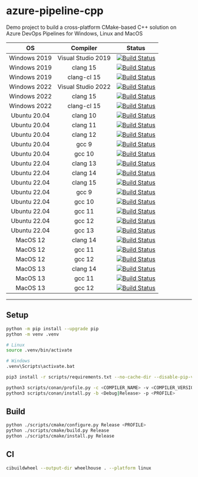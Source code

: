 # azure-pipeline-cpp
Demo project to build a cross-platform CMake-based C++ solution on Azure DevOps Pipelines for Windows, Linux and MacOS

|OS|Compiler|Status|
|:--:|:--:|:--:|
| Windows 2019 | Visual Studio 2019 | [![Build Status](https://stefanolusardi.visualstudio.com/azure-pipeline-cpp/_apis/build/status%2Fbuild?branchName=main&jobName=Build&configuration=Build%20windows2019_msvc)](https://stefanolusardi.visualstudio.com/azure-pipeline-cpp/_build/latest?definitionId=23&branchName=main) | 
| Windows 2019 | clang 15 | [![Build Status](https://stefanolusardi.visualstudio.com/azure-pipeline-cpp/_apis/build/status%2Fbuild?branchName=main&jobName=Build&configuration=Build%20windows2019_clang)](https://stefanolusardi.visualstudio.com/azure-pipeline-cpp/_build/latest?definitionId=23&branchName=main) | 
| Windows 2019 | clang-cl 15 | [![Build Status](https://stefanolusardi.visualstudio.com/azure-pipeline-cpp/_apis/build/status%2Fbuild?branchName=main&jobName=Build&configuration=Build%20windows2019_clang_cl)](https://stefanolusardi.visualstudio.com/azure-pipeline-cpp/_build/latest?definitionId=23&branchName=main) | 
| Windows 2022 | Visual Studio 2022 | [![Build Status](https://stefanolusardi.visualstudio.com/azure-pipeline-cpp/_apis/build/status%2Fbuild?branchName=main&jobName=Build&configuration=Build%20windows2022_msvc)](https://stefanolusardi.visualstudio.com/azure-pipeline-cpp/_build/latest?definitionId=23&branchName=main) | 
| Windows 2022 | clang 15 | [![Build Status](https://stefanolusardi.visualstudio.com/azure-pipeline-cpp/_apis/build/status%2Fbuild?branchName=main&jobName=Build&configuration=Build%20windows2022_clang)](https://stefanolusardi.visualstudio.com/azure-pipeline-cpp/_build/latest?definitionId=23&branchName=main) | 
| Windows 2022 | clang-cl 15 | [![Build Status](https://stefanolusardi.visualstudio.com/azure-pipeline-cpp/_apis/build/status%2Fbuild?branchName=main&jobName=Build&configuration=Build%20windows2022_clang_cl)](https://stefanolusardi.visualstudio.com/azure-pipeline-cpp/_build/latest?definitionId=23&branchName=main) | 
| Ubuntu 20.04 | clang 10 | [![Build Status](https://stefanolusardi.visualstudio.com/azure-pipeline-cpp/_apis/build/status%2Fbuild?branchName=main&jobName=Build&configuration=Build%20ubuntu2004_clang_10)](https://stefanolusardi.visualstudio.com/azure-pipeline-cpp/_build/latest?definitionId=23&branchName=main) |
| Ubuntu 20.04 | clang 11 | [![Build Status](https://stefanolusardi.visualstudio.com/azure-pipeline-cpp/_apis/build/status%2Fbuild?branchName=main&jobName=Build&configuration=Build%20ubuntu2004_clang_11)](https://stefanolusardi.visualstudio.com/azure-pipeline-cpp/_build/latest?definitionId=23&branchName=main) |
| Ubuntu 20.04 | clang 12 | [![Build Status](https://stefanolusardi.visualstudio.com/azure-pipeline-cpp/_apis/build/status%2Fbuild?branchName=main&jobName=Build&configuration=Build%20ubuntu2004_clang_12)](https://stefanolusardi.visualstudio.com/azure-pipeline-cpp/_build/latest?definitionId=23&branchName=main) |
| Ubuntu 20.04 | gcc 9 | [![Build Status](https://stefanolusardi.visualstudio.com/azure-pipeline-cpp/_apis/build/status%2Fbuild?branchName=main&jobName=Build&configuration=Build%20ubuntu2004_gcc_9)](https://stefanolusardi.visualstudio.com/azure-pipeline-cpp/_build/latest?definitionId=23&branchName=main) |
| Ubuntu 20.04 | gcc 10 | [![Build Status](https://stefanolusardi.visualstudio.com/azure-pipeline-cpp/_apis/build/status%2Fbuild?branchName=main&jobName=Build&configuration=Build%20ubuntu2004_gcc_10)](https://stefanolusardi.visualstudio.com/azure-pipeline-cpp/_build/latest?definitionId=23&branchName=main) |
| Ubuntu 22.04 | clang 13 | [![Build Status](https://stefanolusardi.visualstudio.com/azure-pipeline-cpp/_apis/build/status%2Fbuild?branchName=main&jobName=Build&configuration=Build%20ubuntu2204_clang_13)](https://stefanolusardi.visualstudio.com/azure-pipeline-cpp/_build/latest?definitionId=23&branchName=main) |
| Ubuntu 22.04 | clang 14 | [![Build Status](https://stefanolusardi.visualstudio.com/azure-pipeline-cpp/_apis/build/status%2Fbuild?branchName=main&jobName=Build&configuration=Build%20ubuntu2204_clang_14)](https://stefanolusardi.visualstudio.com/azure-pipeline-cpp/_build/latest?definitionId=23&branchName=main) |
| Ubuntu 22.04 | clang 15 | [![Build Status](https://stefanolusardi.visualstudio.com/azure-pipeline-cpp/_apis/build/status%2Fbuild?branchName=main&jobName=Build&configuration=Build%20ubuntu2204_clang_15)](https://stefanolusardi.visualstudio.com/azure-pipeline-cpp/_build/latest?definitionId=23&branchName=main) |
| Ubuntu 22.04 | gcc 9 | [![Build Status](https://stefanolusardi.visualstudio.com/azure-pipeline-cpp/_apis/build/status%2Fbuild?branchName=main&jobName=Build&configuration=Build%20macos12_gcc_12)](https://stefanolusardi.visualstudio.com/azure-pipeline-cpp/_build/latest?definitionId=23&branchName=main) |
| Ubuntu 22.04 | gcc 10 | [![Build Status](https://stefanolusardi.visualstudio.com/azure-pipeline-cpp/_apis/build/status%2Fbuild?branchName=main&jobName=Build&configuration=Build%20ubuntu2204_gcc_10)](https://stefanolusardi.visualstudio.com/azure-pipeline-cpp/_build/latest?definitionId=23&branchName=main) |
| Ubuntu 22.04 | gcc 11 | [![Build Status](https://stefanolusardi.visualstudio.com/azure-pipeline-cpp/_apis/build/status%2Fbuild?branchName=main&jobName=Build&configuration=Build%20ubuntu2204_gcc_11)](https://stefanolusardi.visualstudio.com/azure-pipeline-cpp/_build/latest?definitionId=23&branchName=main) |
| Ubuntu 22.04 | gcc 12 | [![Build Status](https://stefanolusardi.visualstudio.com/azure-pipeline-cpp/_apis/build/status%2Fbuild?branchName=main&jobName=Build&configuration=Build%20ubuntu2204_gcc_12)](https://stefanolusardi.visualstudio.com/azure-pipeline-cpp/_build/latest?definitionId=23&branchName=main) |
| Ubuntu 22.04 | gcc 13 | [![Build Status](https://stefanolusardi.visualstudio.com/azure-pipeline-cpp/_apis/build/status%2Fbuild?branchName=main&jobName=Build&configuration=Build%20ubuntu2204_gcc_13)](https://stefanolusardi.visualstudio.com/azure-pipeline-cpp/_build/latest?definitionId=23&branchName=main) |
| MacOS 12 | clang 14 | [![Build Status](https://stefanolusardi.visualstudio.com/azure-pipeline-cpp/_apis/build/status%2Fbuild?branchName=main&jobName=Build&configuration=Build%20macos12_clang)](https://stefanolusardi.visualstudio.com/azure-pipeline-cpp/_build/latest?definitionId=23&branchName=main) |
| MacOS 12 | gcc 11 | [![Build Status](https://stefanolusardi.visualstudio.com/azure-pipeline-cpp/_apis/build/status%2Fbuild?branchName=main&jobName=Build&configuration=Build%20macos12_gcc_11)](https://stefanolusardi.visualstudio.com/azure-pipeline-cpp/_build/latest?definitionId=23&branchName=main) |
| MacOS 12 | gcc 12 | [![Build Status](https://stefanolusardi.visualstudio.com/azure-pipeline-cpp/_apis/build/status%2Fbuild?branchName=main&jobName=Build&configuration=Build%20macos12_gcc_12)](https://stefanolusardi.visualstudio.com/azure-pipeline-cpp/_build/latest?definitionId=23&branchName=main) |
| MacOS 13 | clang 14 | [![Build Status](https://stefanolusardi.visualstudio.com/azure-pipeline-cpp/_apis/build/status%2Fbuild?branchName=main&jobName=Build&configuration=Build%20macos13_clang14)](https://stefanolusardi.visualstudio.com/azure-pipeline-cpp/_build/latest?definitionId=23&branchName=main) |
| MacOS 13 | gcc 11 | [![Build Status](https://stefanolusardi.visualstudio.com/azure-pipeline-cpp/_apis/build/status%2Fbuild?branchName=main&jobName=Build&configuration=Build%20macos13_gcc_11)](https://stefanolusardi.visualstudio.com/azure-pipeline-cpp/_build/latest?definitionId=23&branchName=main) |
| MacOS 13 | gcc 12 | [![Build Status](https://stefanolusardi.visualstudio.com/azure-pipeline-cpp/_apis/build/status%2Fbuild?branchName=main&jobName=Build&configuration=Build%20macos13_gcc_12)](https://stefanolusardi.visualstudio.com/azure-pipeline-cpp/_build/latest?definitionId=23&branchName=main) |

---

## Setup
```bash
python -m pip install --upgrade pip
python -m venv .venv

# Linux
source .venv/bin/activate

# Windows
.venv\Scripts\activate.bat

pip3 install -r scripts/requirements.txt --no-cache-dir --disable-pip-version-check

python3 scripts/conan/profile.py -c <COMPILER_NAME> -v <COMPILER_VERSION>
python3 scripts/conan/install.py -b <Debug|Release> -p <PROFILE>
```

## Build
```bash
python ./scripts/cmake/configure.py Release <PROFILE>
python ./scripts/cmake/build.py Release
python ./scripts/cmake/install.py Release
```

## CI
```bash
cibuildwheel --output-dir wheelhouse . --platform linux
```